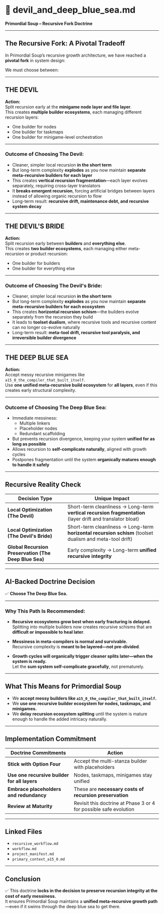 <!-- Save to: storybook_primordial_soup/devil_and_the_deep_blue_sea.md -->

# 🧭 devil_and_deep_blue_sea.md  
**Primordial Soup – Recursive Fork Doctrine**

---

## **The Recursive Fork: A Pivotal Tradeoff**

In Primordial Soup’s recursive growth architecture, we have reached a **pivotal fork** in system design:

We must choose between:

---

## **THE DEVIL**

**Action:**  
Split recursion early at the **minigame node layer and file layer**.  
This creates **multiple builder ecosystems**, each managing different recursion layers:

- One builder for nodes  
- One builder for taskmaps  
- One builder for minigame-level orchestration  

---

### **Outcome of Choosing The Devil:**

- Cleaner, simpler local recursion **in the short term**  
- But long-term complexity **explodes** as you now maintain **separate meta-recursive builders for each layer**  
- This creates **vertical recursion fragmentation**—each layer evolves separately, requiring cross-layer translators  
- It **breaks emergent recursion**, forcing artificial bridges between layers instead of allowing organic recursion to flow  
- Long-term result: **recursive drift, maintenance debt, and recursive system decay**

---

## **THE DEVIL'S BRIDE**

**Action:**  
Split recursion early between **builders** and **everything else**.  
This creates **two builder ecosystems**, each managing either meta-recursion or product recursion:

- One builder for builders  
- One builder for everything else  

---

### **Outcome of Choosing The Devil's Bride:**

- Cleaner, simpler local recursion **in the short term**  
- But long-term complexity **explodes** as you now maintain **separate meta-recursive builders for each ecosystem**  
- This creates **horizontal recursion schism**—the builders evolve separately from the recursion they build  
- It leads to **toolset dualism**, where recursive tools and recursive content can no longer co-evolve naturally  
- Long-term result: **meta-tool drift, recursive tool paralysis, and irreversible builder divergence**

---

## **THE DEEP BLUE SEA**

**Action:**  
Accept messy recursive minigames like `a15_0_the_compiler_that_built_itself`.  
Use **one unified meta-recursive build ecosystem** for **all layers**, even if this creates early structural complexity.

---

### **Outcome of Choosing The Deep Blue Sea:**

- Immediate messiness:
    - Multiple linkers  
    - Placeholder nodes  
    - Redundant scaffolding  
- But prevents recursion divergence, keeping your system **unified for as long as possible**
- Allows recursion to **self-complicate naturally**, aligned with growth cycles
- Postpones fragmentation until the system **organically matures enough to handle it safely**

---

## **Recursive Reality Check**

| **Decision Type** | **Unique Impact** |
|------------------|-------------------|
| **Local Optimization (The Devil)** | Short-term cleanliness → Long-term **vertical recursion fragmentation** (layer drift and translator bloat) |
| **Local Optimization (The Devil's Bride)** | Short-term cleanliness → Long-term **horizontal recursion schism** (toolset dualism and meta-tool drift) |
| **Global Recursion Preservation (The Deep Blue Sea)** | Early complexity → Long-term **unified recursive integrity** |

---

## **AI-Backed Doctrine Decision**

✅ **Choose The Deep Blue Sea.**

---

### **Why This Path Is Recommended:**

- **Recursive ecosystems grow best when early fracturing is delayed.**  
Splitting into multiple builders now creates recursive schisms that are **difficult or impossible to heal later**.

- **Messiness in meta-compilers is normal and survivable.**  
Recursive complexity is **meant to be layered—not pre-divided**.

- **Growth cycles will organically trigger cleaner splits later—when the system is ready.**  
Let the **sum system self-complicate gracefully**, not prematurely.

---

## **What This Means for Primordial Soup**

- We **accept messy builders like `a15_0_the_compiler_that_built_itself`.**  
- We **use one recursive builder ecosystem for nodes, taskmaps, and minigames.**  
- We **delay recursion ecosystem splitting** until the system is mature enough to handle the added intricacy naturally.

---

## **Implementation Commitment**

| **Doctrine Commitments** | **Action** |
|-------------------------|------------|
| **Stick with Option Four** | Accept the multi-stanza builder with placeholders |
| **Use one recursive builder for all layers** | Nodes, taskmaps, minigames stay unified |
| **Embrace placeholders and redundancy** | These are **necessary costs of recursion preservation** |
| **Review at Maturity** | Revisit this doctrine at Phase 3 or 4 for possible safe evolution |

---

## **Linked Files**

- `recursive_workflow.md`  
- `workflow.md`  
- `project_manifest.md`  
- `primary_context_a15_0.md`  

---

## **Conclusion**

✅ This doctrine **locks in the decision to preserve recursion integrity at the cost of early messiness.**  
It ensures Primordial Soup maintains a **unified meta-recursive growth path**—even if it swims through the deep blue sea to get there.
